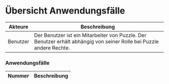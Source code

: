 # Übersicht Anwendungsfälle

| Akteure | Beschreibung |
| ------- | ------------ |
| Benutzer | Der Benutzer ist ein Mitarbeiter von Puzzle. Der Benutzer erhält abhängig von seiner Rolle bei Puzzle andere Rechte. |


### Anwendungsfälle

| Nummer | Beschreibung |
| ------ | ------------ |

